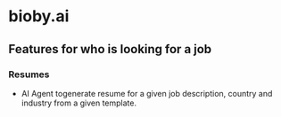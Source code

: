 # bioby.ai

## Features for who is looking for a job

### Resumes

- AI Agent togenerate resume for a given job description, country and industry from a given template.
